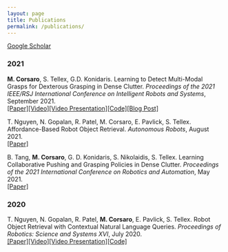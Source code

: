 ```yaml
---
layout: page
title: Publications
permalink: /publications/
---
```


[Google Scholar](https://scholar.google.com/citations?user=NZXTTVQAAAAJ)

### 2021
**M. Corsaro**, S. Tellex, G.D. Konidaris. Learning to Detect Multi-Modal Grasps for Dexterous Grasping in Dense Clutter.
*Proceedings of the 2021 IEEE/RSJ International Conference on Intelligent Robots and Systems*, September 2021.<br>[[Paper]](http://irl.cs.brown.edu/pubs/multimodal_grasps.pdf)[[Video]](https://youtu.be/YkFrG4_h6_k)[[Video Presentation]](https://youtu.be/PxRC5GVmdXE)[[Code]](https://github.com/mattcorsaro1/MultiModalGrasping)[[Blog Post]](https://mattcorsaro1.github.io/2021/09/29/multimodalgrasping.html)

T. Nguyen, N. Gopalan, R. Patel, M. Corsaro, E. Pavlick, S. Tellex. Affordance-Based Robot Object Retrieval.
*Autonomous Robots*, August 2021.<br>[[Paper]](https://link.springer.com/article/10.1007/s10514-021-10008-7)

B. Tang, **M. Corsaro**, G. D. Konidaris, S. Nikolaidis, S. Tellex. Learning Collaborative Pushing and
Grasping Policies in Dense Clutter.
*Proceedings of the 2021 International Conference on Robotics and Automation*, May 2021.<br>[[Paper]](http://irl.cs.brown.edu/pubs/push_grasp_clutter.pdf)

### 2020
T. Nguyen, N. Gopalan, R. Patel, **M. Corsaro**, E. Pavlick, S. Tellex. Robot Object Retrieval with Contextual Natural Language Queries.
*Proceedings of Robotics: Science and Systems XVI*, July 2020.<br>[[Paper]](http://www.roboticsproceedings.org/rss16/p080.pdf)[[Video]](https://youtu.be/WMAdGhMmXEQ)[[Video Presentation]](https://youtu.be/HOYvL5AwX38)[[Code]](https://github.com/Thaonguyen3095/affordance-language)

